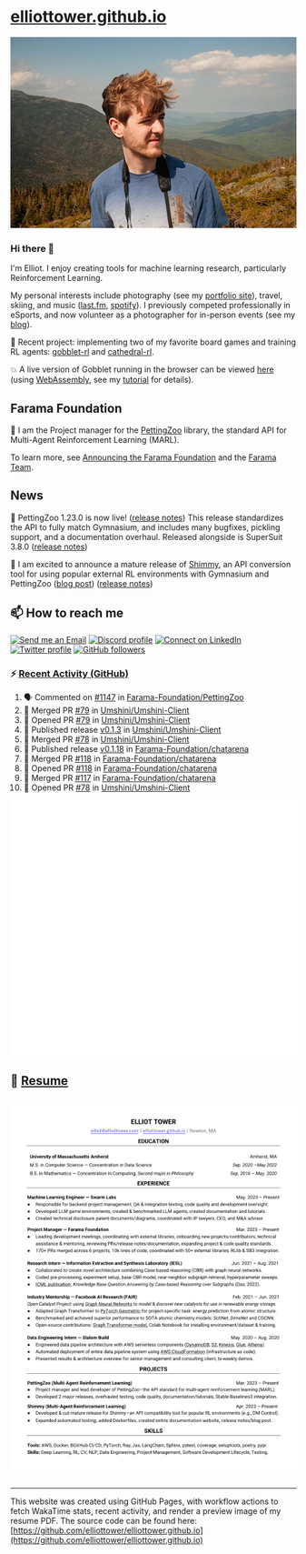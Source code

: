 # [elliottower.github.io](https://github.com/elliottower/elliottower.github.io)

[![A wild Elliot on Mt Washington](https://raw.githubusercontent.com/elliottower/elliottower.github.io/main/src/jpg/DSCF7539-600px.jpg?raw=true)](https://raw.githubusercontent.com/elliottower/elliottower.github.io/main/src/jpg/DSCF7539.jpg?raw=true)

### Hi there 👋

I'm Elliot. I enjoy creating tools for machine learning research, particularly Reinforcement Learning.

My personal interests include photography (see my [portfolio site](https://www.elliottower.com/)), travel, skiing, and music ([last.fm](https://www.last.fm/user/ajsdlfkwer), [spotify](https://open.spotify.com/user/12132818380)). I previously competed professionally in eSports, and now volunteer as a photographer for in-person events (see my [blog](https://www.elliottower.com/stories/?category=events)).

🤖 Recent project: implementing two of my favorite board games and training RL agents: [gobblet-rl](https://github.com/elliottower/gobblet-rl) and [cathedral-rl](https://github.com/elliottower/cathedral-rl). 

💥 A live version of Gobblet running in the browser can be viewed [here](https://elliottower.github.io/gobblet-rl/) (using [WebAssembly](https://webassembly.org/), see my [tutorial](https://github.com/elliottower/gobblet-rl/blob/main/tutorials/WebAssembly/web_assembly.md) for details).

## Farama Foundation

🚀 I am the Project manager for the [PettingZoo](https://github.com/Farama-Foundation/PettingZoo) library, the standard API for Multi-Agent Reinforcement Learning (MARL). 

To learn more, see [Announcing the Farama Foundation](https://farama.org/Announcing-The-Farama-Foundation) and the [Farama Team](https://farama.org/team).

## News

🎉 PettingZoo 1.23.0 is now live! ([release notes](https://github.com/Farama-Foundation/PettingZoo/releases/tag/1.23.0)) This release standardizes the API to fully match Gymnasium, and includes many bugfixes, pickling support, and a documentation overhaul. Released alongside is SuperSuit 3.8.0 ([release notes](https://github.com/Farama-Foundation/SuperSuit/releases/tag/3.8.0)) 

<!-- ![GitHub Release Date](https://img.shields.io/github/release-date/Farama-Foundation/PettingZoo) -->

🎉 I am excited to announce a mature release of [Shimmy](https://github.com/Farama-Foundation/Shimmy), an API conversion tool for using popular external RL environments with Gymnasium and PettingZoo ([blog post](https://farama.org/Announcing-Shimmy)) ([release notes](https://github.com/Farama-Foundation/Shimmy/releases/tag/v1.0.0)) 

## 📫 How to reach me

 [![Send me an Email](https://img.shields.io/badge/email-elliot%40elliottower.com-blue)](mailto:elliot@elliottower.com)
 [![Discord profile](https://img.shields.io/badge/Discord-7289DA?style=flat&logo=discord&logoColor=white)](https://discord.com/users/83091537923145728)
 [![Connect on LinkedIn](https://img.shields.io/badge/--linkedin?label=LinkedIn&logo=LinkedIn&style=social)](https://www.linkedin.com/in/elliot-tower)
 [![Twitter profile](https://img.shields.io/twitter/follow/elliottower?style=social)](https://twitter.com/ElliotTower/)
 [![GitHub followers](https://img.shields.io/github/followers/elliottower?style=social)](https://github.com/elliottower/)

### ⚡ [Recent Activity (GitHub)](https://github.com/elliottower)

<!--START_SECTION:activity-->
1. 🗣 Commented on [#1147](https://github.com/Farama-Foundation/PettingZoo/issues/1147#issuecomment-1866408508) in [Farama-Foundation/PettingZoo](https://github.com/Farama-Foundation/PettingZoo)
2. 🎉 Merged PR [#79](https://github.com/Umshini/Umshini-Client/pull/79) in [Umshini/Umshini-Client](https://github.com/Umshini/Umshini-Client)
3. 💪 Opened PR [#79](https://github.com/Umshini/Umshini-Client/pull/79) in [Umshini/Umshini-Client](https://github.com/Umshini/Umshini-Client)
4. 🚀 Published release [v0.1.3](https://github.com/Umshini/Umshini-Client/releases/tag/v0.1.3) in [Umshini/Umshini-Client](https://github.com/Umshini/Umshini-Client)
5. 🎉 Merged PR [#78](https://github.com/Umshini/Umshini-Client/pull/78) in [Umshini/Umshini-Client](https://github.com/Umshini/Umshini-Client)
6. 🚀 Published release [v0.1.18](https://github.com/Farama-Foundation/chatarena/releases/tag/v0.1.18) in [Farama-Foundation/chatarena](https://github.com/Farama-Foundation/chatarena)
7. 🎉 Merged PR [#118](https://github.com/Farama-Foundation/chatarena/pull/118) in [Farama-Foundation/chatarena](https://github.com/Farama-Foundation/chatarena)
8. 💪 Opened PR [#118](https://github.com/Farama-Foundation/chatarena/pull/118) in [Farama-Foundation/chatarena](https://github.com/Farama-Foundation/chatarena)
9. 🎉 Merged PR [#117](https://github.com/Farama-Foundation/chatarena/pull/117) in [Farama-Foundation/chatarena](https://github.com/Farama-Foundation/chatarena)
10. 💪 Opened PR [#78](https://github.com/Umshini/Umshini-Client/pull/78) in [Umshini/Umshini-Client](https://github.com/Umshini/Umshini-Client)
<!--END_SECTION:activity-->


<picture>
  <a href="https://metrics.lecoq.io/insights?user=elliottower">
   <img src="/github-metrics.svg" alt="Metrics">
  </a>
</picture>

## 📄 [Resume](https://elliottower.github.io/src/pdf/resume.pdf)

<!-- PDF-TO-MARKDOWN:START -->
![Page 1](src/png/page1.png "Page 1")
---
<!-- PDF-TO-MARKDOWN:END -->

----

This website was created using GitHub Pages, with workflow actions to fetch WakaTime stats, recent activity, and render a preview image of my resume PDF. The source code can be found here: [https://github.com/elliottower/elliottower.github.io](https://github.com/elliottower/elliottower.github.io)
